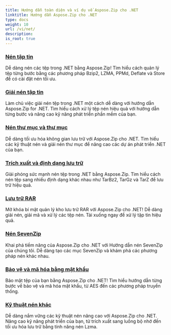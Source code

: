 ```yaml
---
title: Hướng dẫn toàn diện và ví dụ về Aspose.Zip cho .NET
linktitle: Hướng dẫn Aspose.Zip cho .NET
type: docs
weight: 10
url: /vi/net/
description:
is_root: true
---
```


### [Nén tập tin](./file-compression/)
Dễ dàng nén các tệp trong .NET bằng Aspose.Zip! Tìm hiểu cách quản lý tệp từng bước bằng các phương pháp Bzip2, LZMA, PPMd, Deflate và Store để có cài đặt nén tối ưu.
### [Giải nén tập tin](./file-decompression/)
Làm chủ việc giải nén tệp trong .NET một cách dễ dàng với hướng dẫn Aspose.Zip for .NET. Tìm hiểu cách xử lý tệp nén hiệu quả với hướng dẫn từng bước và nâng cao kỹ năng phát triển phần mềm của bạn.
### [Nén thư mục và thư mục](./directory-and-folder-compression/)
Dễ dàng tối ưu hóa không gian lưu trữ với Aspose.Zip cho .NET. Tìm hiểu các kỹ thuật nén và giải nén thư mục để nâng cao các dự án phát triển .NET của bạn.
### [Trích xuất và định dạng lưu trữ](./archive-extraction-and-formats/)
Giải phóng sức mạnh nén tệp trong .NET bằng Aspose.Zip. Tìm hiểu cách nén tệp sang nhiều định dạng khác nhau như TarBz2, TarGz và TarZ để lưu trữ hiệu quả.
### [Lưu trữ RAR](./rar-archive/)
Mở khóa bí mật quản lý kho lưu trữ RAR với Aspose.Zip cho .NET! Dễ dàng giải nén, giải mã và xử lý các tệp nén. Tải xuống ngay để xử lý tập tin hiệu quả.
### [Nén SevenZip](./sevenzip-compression/)
Khai phá tiềm năng của Aspose.Zip cho .NET với Hướng dẫn nén SevenZip của chúng tôi. Dễ dàng tạo các mục SevenZip và khám phá các phương pháp nén khác nhau.
### [Bảo vệ và mã hóa bằng mật khẩu](./password-protection-and-encryption/)
Bảo mật tệp của bạn bằng Aspose.Zip cho .NET! Tìm hiểu hướng dẫn từng bước về bảo vệ và mã hóa mật khẩu, từ AES đến các phương pháp truyền thống. 
### [Kỹ thuật nén khác](./other-compression-techniques/)
Dễ dàng nắm vững các kỹ thuật nén nâng cao với Aspose.Zip cho .NET. Nâng cao kỹ năng phát triển của bạn, từ trích xuất sang luồng bộ nhớ đến tối ưu hóa lưu trữ bằng tính năng nén Lzma.